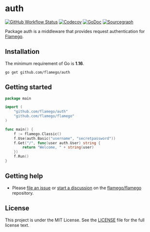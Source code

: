 # auth

[![GitHub Workflow Status](https://img.shields.io/github/workflow/status/flamego/auth/Go?logo=github&style=for-the-badge)](https://github.com/flamego/auth/actions?query=workflow%3AGo)
[![Codecov](https://img.shields.io/codecov/c/gh/flamego/auth?logo=codecov&style=for-the-badge)](https://app.codecov.io/gh/flamego/auth)
[![GoDoc](https://img.shields.io/badge/GoDoc-Reference-blue?style=for-the-badge&logo=go)](https://pkg.go.dev/github.com/flamego/auth?tab=doc)
[![Sourcegraph](https://img.shields.io/badge/view%20on-Sourcegraph-brightgreen.svg?style=for-the-badge&logo=sourcegraph)](https://sourcegraph.com/github.com/flamego/auth)

Package auth is a middleware that provides request authentication for [Flamego](https://github.com/flamego/flamego).

## Installation

The minimum requirement of Go is **1.16**.

	go get github.com/flamego/auth

## Getting started

```go
package main

import (
	"github.com/flamego/auth"
	"github.com/flamego/flamego"
)

func main() {
	f := flamego.Classic()
	f.Use(auth.Basic("username", "secretpassword"))
	f.Get("/", func(user auth.User) string {
		return "Welcome, " + string(user)
	})
	f.Run()
}
```

## Getting help

- Please [file an issue](https://github.com/flamego/flamego/issues) or [start a discussion](https://github.com/flamego/flamego/discussions) on the [flamego/flamego](https://github.com/flamego/flamego) repository.

## License

This project is under the MIT License. See the [LICENSE](LICENSE) file for the full license text.
